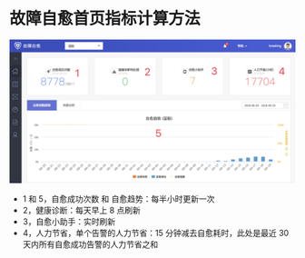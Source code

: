 # 故障自愈首页指标计算方法

![](media/15373466920247.jpg)

- 1 和 5，自愈成功次数 和 自愈趋势：每半小时更新一次
- 2，健康诊断：每天早上 8 点刷新
- 3，自愈小助手：实时刷新
- 4，人力节省，单个告警的人力节省：15 分钟减去自愈耗时，此处是最近 30 天内所有自愈成功告警的人力节省之和
